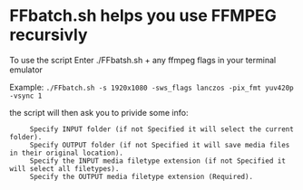# FFbatch.sh helps you use FFMPEG recursivly 
    
To use the script Enter ./FFbatsh.sh + any ffmpeg flags in your terminal emulator
    
Example: `./FFbatch.sh -s 1920x1080 -sws_flags lanczos -pix_fmt yuv420p -vsync 1`

  the script will then ask you to privide some info:
  
         Specify INPUT folder (if not Specified it will select the current folder).
         Specify OUTPUT folder (if not Specified it will save media files in their original location).
         Specify the INPUT media filetype extension (if not Specified it will select all filetypes).
         Specify the OUTPUT media filetype extension (Required).
